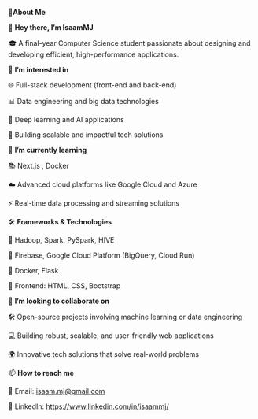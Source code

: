  🚀**About Me**


 
👋 **Hey there, I’m IsaamMJ**

🎓 A final-year Computer Science student passionate about designing and developing efficient, high-performance applications.

👀 **I’m interested in**

🌐 Full-stack development (front-end and back-end)

📊 Data engineering and big data technologies

🤖 Deep learning and AI applications

🚀 Building scalable and impactful tech solutions

🌱 **I’m currently learning**

📚 Next.js , Docker

☁️ Advanced cloud platforms like Google Cloud and Azure

⚡ Real-time data processing and streaming solutions

🛠️ **Frameworks & Technologies**

🔹 Hadoop, Spark, PySpark, HIVE

🔹 Firebase, Google Cloud Platform (BigQuery, Cloud Run)

🔹 Docker, Flask

🔹 Frontend: HTML, CSS, Bootstrap

💞️ **I’m looking to collaborate on**

🛠️ Open-source projects involving machine learning or data engineering

💻 Building robust, scalable, and user-friendly web applications

🌍 Innovative tech solutions that solve real-world problems

📫 **How to reach me**

📧 Email: isaam.mj@gmail.com

🌟 LinkedIn: https://www.linkedin.com/in/isaammj/ 

<!---
IsaamMJ/IsaamMJ is a ✨ special ✨ repository because its `README.md` (this file) appears on your GitHub profile.
You can click the Preview link to take a look at your changes.
--->
